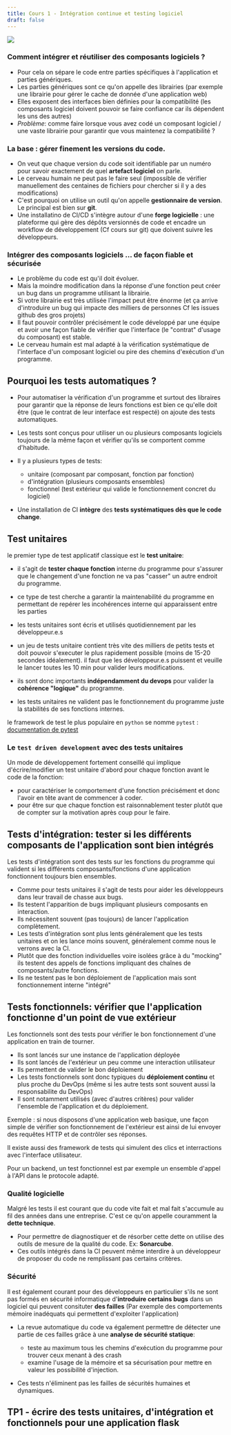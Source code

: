 ```yaml
---
title: Cours 1 - Intégration continue et testing logiciel
draft: false
---
```


![](../../images/jenkins/unknown.png)
### Comment intégrer et réutiliser des composants logiciels ?

- Pour cela on sépare le code entre parties spécifiques à l'application et parties génériques.
- Les parties génériques sont ce qu'on appelle des librairies (par exemple une librairie pour gérer le cache de donnée d'une application web)
- Elles exposent des interfaces bien définies pour la compatibilité (les composants logiciel doivent pouvoir se faire confiance car ils dépendent les uns des autres)
- *Problème*: comme faire lorsque vous avez codé un composant logiciel / une vaste librairie pour garantir que vous maintenez la compatibilité ?

### La base : gérer finement les versions du code.

- On veut que chaque version du code soit identifiable par un numéro pour savoir exactement de quel **artefact logiciel** on parle.
- Le cerveau humain ne peut pas le faire seul (impossible de vérifier manuellement des centaines de fichiers pour chercher si il y a des modifications)
- C'est pourquoi on utilise un outil qu'on appelle **gestionnaire de version**. Le principal est bien sur **git**.
- Une installatino de CI/CD s'intègre autour d'une **forge logicielle** : une plateforme qui gère des dépôts versionnés de code et encadre un workflow de développement (Cf cours sur git) que doivent suivre les développeurs.

### Intégrer des composants logiciels ... de façon fiable  et sécurisée

- Le problème du code est qu'il doit évoluer.
- Mais la moindre modification dans la réponse d'une fonction peut créer un bug dans un programme utilisant la librairie.
- Si votre librairie est très utilisée l'impact peut être énorme (et ça arrive d'introduire un bug qui impacte des milliers de personnes Cf les issues github des gros projets)
- Il faut pouvoir contrôler précisément le code développé par une équipe et avoir une façon fiable de vérifier que l'interface (le "contrat" d'usage du composant) est stable.
- Le cerveau humain est mal adapté à la vérification systématique de l'interface d'un composant logiciel ou pire des chemins d'exécution d'un programme.

## Pourquoi les tests automatiques ?

- Pour automatiser la vérification d'un programme et surtout des libraires pour garantir que la réponse de leurs fonctions est bien ce qu'elle doit être (que le contrat de leur interface est respecté) on ajoute des tests automatiques.

- Les tests sont conçus pour utiliser un ou plusieurs composants logiciels toujours de la même façon et vérifier qu'ils se comportent comme d'habitude.

- Il y a plusieurs types de tests:
  - unitaire (composant par composant, fonction par fonction)
  - d'intégration (plusieurs composants ensembles)
  - fonctionnel (test extérieur qui valide le fonctionnement concret du logiciel)

- Une installation de CI **intègre** des **tests systématiques dès que le code change**.
## Test unitaires

le premier type de test applicatif classique est le **test unitaire**:

- il s'agit de **tester chaque fonction** interne du programme pour s'assurer que le changement d'une fonction ne va pas "casser" un autre endroit du programme.

- ce type de test cherche a garantir la maintenabilité du programme en permettant de repérer les incohérences interne qui apparaissent entre les parties

- les tests unitaires sont écris et utilisés quotidiennement par les développeur.e.s

- un jeu de tests unitaire contient très vite des milliers de petits tests et doit pouvoir s'executer le plus rapidement possible (moins de 15-20 secondes idéalement). il faut que les développeur.e.s puissent et veuille le lancer toutes les 10 min pour valider leurs modifications.

- ils sont donc importants **indépendamment du devops** pour valider la **cohérence "logique"** du programme.

- les tests unitaires ne valident pas le fonctionnement du programme juste la stabilités de ses fonctions internes.


le framework de test le plus populaire en `python` se nomme `pytest` : [documentation de pytest](https://docs.pytest.org/)
### Le `test driven development` avec des tests unitaires

Un mode de développement fortement conseillé qui implique d'écrire/modifier un test unitaire d'abord pour chaque fonction avant le code de la fonction:

- pour caractériser le comportement d'une fonction précisément et donc l'avoir en tête avant de commencer à coder.
- pour être sur que chaque fonction est raisonnablement tester plutôt que de compter sur la motivation après coup pour le faire.

## Tests d'intégration: tester si les différents composants de l'application sont bien intégrés

Les tests d'intégration sont des tests sur les fonctions du programme qui valident si les différents composants/fonctions d'une application fonctionnent toujours bien ensembles.

- Comme pour tests unitaires il s'agit de tests pour aider les développeurs dans leur travail de chasse aux bugs.
- Ils testent l'apparition de bugs impliquant plusieurs composants en interaction.
- Ils nécessitent souvent (pas toujours) de lancer l'application complètement.
- Les tests d'intégration sont plus lents généralement que les tests unitaires et on les lance moins souvent, généralement comme nous le verrons avec la CI.
- Plutôt que des fonction individuelles voire isolées grâce à du "mocking" ils testent des appels de fonctions impliquant des chaînes de composants/autre fonctions.
- Ils ne testent pas le bon déploiement de l'application mais sont fonctionnement interne "intégré"

## Tests fonctionnels: vérifier que l'application fonctionne d'un point de vue extérieur

Les fonctionnels sont des tests pour vérifier le bon fonctionnement d'une application en train de tourner.

- Ils sont lancés sur une instance de l'application déployée
- Ils sont lancés de l'extérieur un peu comme une interaction utilisateur
- Ils permettent de valider le bon déploiement
- Les tests fonctionnels sont donc typiques du **déploiement continu** et plus proche du DevOps (même si les autre tests sont souvent aussi la responsabilite du DevOps)
- Il sont notamment utilisés (avec d'autres critères) pour valider l'ensemble de l'application et du déploiement.

Exemple : si nous disposons d'une application web basique, une façon simple de vérifier son fonctionnement de l'extérieur est ainsi de lui envoyer des requêtes HTTP et de contrôler ses réponses.

Il existe aussi des framework de tests qui simulent des clics et interractions avec l'interface utilisateur.

Pour un backend, un test fonctionnel est par exemple un ensemble d'appel à l'API dans le protocole adapté.

### Qualité logicielle

Malgré les tests il est courant que du code vite fait et mal fait s'accumule au fil des années dans une entreprise. C'est ce qu'on appelle couramment la **dette technique**.

- Pour permettre de diagnostiquer et de résorber cette dette on utilise des outils de mesure de la qualité du code. Ex: **Sonarcube**.
- Ces outils intégrés dans la CI peuvent même interdire à un développeur de proposer du code ne remplissant pas certains critères.

### Sécurité

Il est également courant pour des développeurs en particulier s'ils ne sont pas formés en sécurité informatique d'**introduire certains bugs** dans un logiciel qui peuvent consituter **des failles** (Par exemple des comportements mémoire inadéquats qui permettent d'exploiter l'application)

- La revue automatique du code va également permettre de détecter une partie de ces failles grâce à une **analyse de sécurité statique**:
  - teste au maximum tous les chemins d'exécution du programme pour trouver ceux menant à des crash
  - examine l'usage de la mémoire et sa sécurisation pour mettre en valeur les possibilité d'injection.

- Ces tests n'éliminent pas les failles de sécurités humaines et dynamiques.


## TP1 - écrire des tests unitaires, d'intégration et fonctionnels pour une application flask